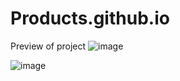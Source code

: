 # Products.github.io
Preview of project
![image](https://github.com/Pushpa-Mali/Products.github.io/assets/94977416/0accb9c5-0b74-4329-bf80-6e631dc48693)

![image](https://github.com/Pushpa-Mali/Products.github.io/assets/94977416/e05f9e97-e347-4c37-866a-4d92f4a5b357)



